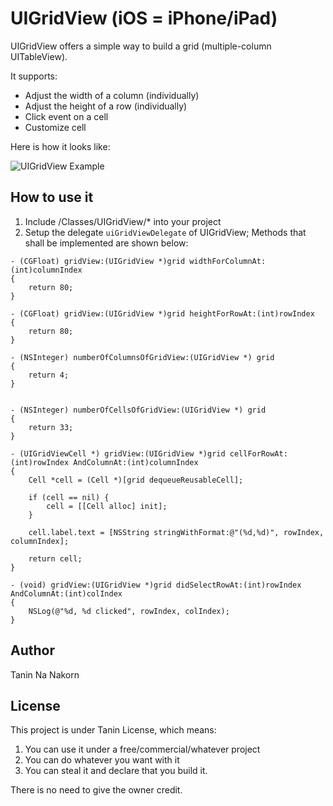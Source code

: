 UIGridView (iOS = iPhone/iPad)
========================

UIGridView offers a simple way to build a grid (multiple-column UITableView).

It supports:

* Adjust the width of a column (individually)
* Adjust the height of a row (individually)
* Click event on a cell
* Customize cell

Here is how it looks like:

![UIGridView Example](https://github.com/tanin47/UIGridView/raw/master/uigridview_example.png)


How to use it
------------------------
1. Include /Classes/UIGridView/* into your project
2. Setup the delegate ```uiGridViewDelegate``` of UIGridView; Methods that shall be implemented are shown below:

```objc
- (CGFloat) gridView:(UIGridView *)grid widthForColumnAt:(int)columnIndex
{
	return 80;
}

- (CGFloat) gridView:(UIGridView *)grid heightForRowAt:(int)rowIndex
{
	return 80;
}

- (NSInteger) numberOfColumnsOfGridView:(UIGridView *) grid
{
	return 4;
}


- (NSInteger) numberOfCellsOfGridView:(UIGridView *) grid
{
	return 33;
}

- (UIGridViewCell *) gridView:(UIGridView *)grid cellForRowAt:(int)rowIndex AndColumnAt:(int)columnIndex
{
	Cell *cell = (Cell *)[grid dequeueReusableCell];
	
	if (cell == nil) {
		cell = [[Cell alloc] init];
	}
	
	cell.label.text = [NSString stringWithFormat:@"(%d,%d)", rowIndex, columnIndex];
	
	return cell;
}

- (void) gridView:(UIGridView *)grid didSelectRowAt:(int)rowIndex AndColumnAt:(int)colIndex
{
	NSLog(@"%d, %d clicked", rowIndex, colIndex);
}
```

Author
------------------------
Tanin Na Nakorn

License
------------------------
This project is under Tanin License, which means:

1. You can use it under a free/commercial/whatever project
2. You can do whatever you want with it
3. You can steal it and declare that you build it.

There is no need to give the owner credit.
